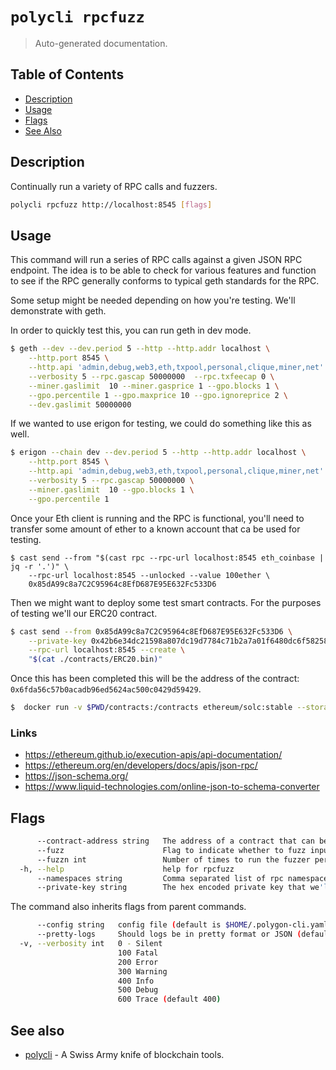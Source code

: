 # `polycli rpcfuzz`

> Auto-generated documentation.

## Table of Contents

- [Description](#description)
- [Usage](#usage)
- [Flags](#flags)
- [See Also](#see-also)

## Description

Continually run a variety of RPC calls and fuzzers.

```bash
polycli rpcfuzz http://localhost:8545 [flags]
```

## Usage

This command will run a series of RPC calls against a given JSON RPC endpoint. The idea is to be able to check for various features and function to see if the RPC generally conforms to typical geth standards for the RPC.

Some setup might be needed depending on how you're testing. We'll demonstrate with geth.

In order to quickly test this, you can run geth in dev mode.

```bash
$ geth --dev --dev.period 5 --http --http.addr localhost \
    --http.port 8545 \
    --http.api 'admin,debug,web3,eth,txpool,personal,clique,miner,net' \
    --verbosity 5 --rpc.gascap 50000000  --rpc.txfeecap 0 \
    --miner.gaslimit  10 --miner.gasprice 1 --gpo.blocks 1 \
    --gpo.percentile 1 --gpo.maxprice 10 --gpo.ignoreprice 2 \
    --dev.gaslimit 50000000
```

If we wanted to use erigon for testing, we could do something like this as well.

```bash
$ erigon --chain dev --dev.period 5 --http --http.addr localhost \
    --http.port 8545 \
    --http.api 'admin,debug,web3,eth,txpool,personal,clique,miner,net' \
    --verbosity 5 --rpc.gascap 50000000 \
    --miner.gaslimit  10 --gpo.blocks 1 \
    --gpo.percentile 1
```

Once your Eth client is running and the RPC is functional, you'll need to transfer some amount of ether to a known account that ca be used for testing.

```
$ cast send --from "$(cast rpc --rpc-url localhost:8545 eth_coinbase | jq -r '.')" \
    --rpc-url localhost:8545 --unlocked --value 100ether \
    0x85dA99c8a7C2C95964c8EfD687E95E632Fc533D6
```

Then we might want to deploy some test smart contracts. For the purposes of testing we'll our ERC20 contract.

```bash
$ cast send --from 0x85dA99c8a7C2C95964c8EfD687E95E632Fc533D6 \
    --private-key 0x42b6e34dc21598a807dc19d7784c71b2a7a01f6480dc6f58258f78e539f1a1fa \
    --rpc-url localhost:8545 --create \
    "$(cat ./contracts/ERC20.bin)"
```

Once this has been completed this will be the address of the contract: `0x6fda56c57b0acadb96ed5624ac500c0429d59429`.

```bash
$  docker run -v $PWD/contracts:/contracts ethereum/solc:stable --storage-layout /contracts/ERC20.sol
```

### Links

- https://ethereum.github.io/execution-apis/api-documentation/
- https://ethereum.org/en/developers/docs/apis/json-rpc/
- https://json-schema.org/
- https://www.liquid-technologies.com/online-json-to-schema-converter

## Flags

```bash
      --contract-address string   The address of a contract that can be used for testing (default "0x6fda56c57b0acadb96ed5624ac500c0429d59429")
      --fuzz                      Flag to indicate whether to fuzz input or not.
      --fuzzn int                 Number of times to run the fuzzer per test. (default 100)
  -h, --help                      help for rpcfuzz
      --namespaces string         Comma separated list of rpc namespaces to test (default "eth,web3,net,debug")
      --private-key string        The hex encoded private key that we'll use to sending transactions (default "42b6e34dc21598a807dc19d7784c71b2a7a01f6480dc6f58258f78e539f1a1fa")
```

The command also inherits flags from parent commands.

```bash
      --config string   config file (default is $HOME/.polygon-cli.yaml)
      --pretty-logs     Should logs be in pretty format or JSON (default true)
  -v, --verbosity int   0 - Silent
                        100 Fatal
                        200 Error
                        300 Warning
                        400 Info
                        500 Debug
                        600 Trace (default 400)
```

## See also

- [polycli](polycli.md) - A Swiss Army knife of blockchain tools.
